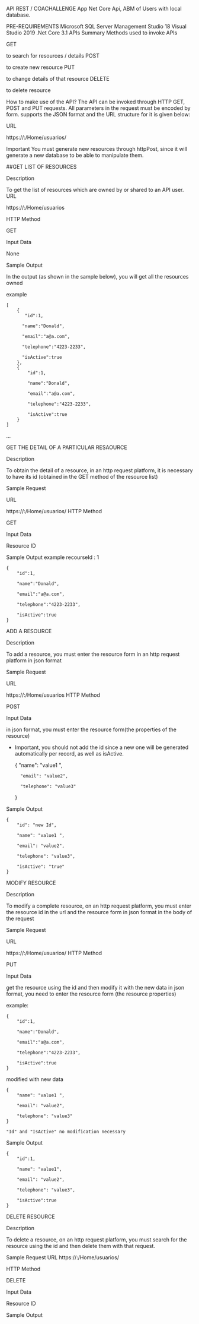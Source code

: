 
API REST / COACHALLENGE
App Net Core Api, ABM of Users with local database.

PRE-REQUIREMENTS
Microsoft SQL Server Management Studio 18
Visual Studio 2019 .Net Core 3.1
APIs Summary
Methods used to invoke APIs

GET

to search for resources / details 
POST

to create new resource
PUT

to change details of that resource 
DELETE

to delete resource 

How to make use of the API?
The API can be invoked through HTTP GET, POST and PUT requests. All parameters in the request must be encoded by form. 
supports the JSON format and the URL structure for it is given below:


URL

https://<Host-Name OR IP address>:<Port>/Home/usuarios/<Resource ID>


Important
You must generate new resources through httpPost, since it will generate a new database to be able to manipulate them.

##GET LIST OF RESOURCES

Description

To get the list of resources which are owned by or shared to an API user. 
URL

https://<Host-Name OR IP address>:<Port>/Home/usuarios

HTTP Method

GET

Input Data

None

Sample Output

In the output (as shown in the sample below), you will get all the resources owned

example
     

 	[
 	    {
 	       "id":1,
 	
 	      "name":"Donald",

	      "email":"a@a.com",

	      "telephone":"4223-2233",

	      "isActive":true
        },
        {
	        "id":1,
	
	        "name":"Donald",

	        "email":"a@a.com",

	        "telephone":"4223-2233",

	        "isActive":true
	    }
	]
  
...

GET THE DETAIL OF A PARTICULAR RESAOURCE

Description

To obtain the detail of a resource, in an http request platform, it is necessary to have its id (obtained in the GET method of the resource list) 

Sample Request 

URL

https://<Host-Name OR IP address>:<Port>/Home/usuarios/<Resource ID>
HTTP Method

GET

Input Data

Resource ID

Sample Output 
example recourseId : 1

 	{
 	    "id":1,
 	
 	    "name":"Donald",

	    "email":"a@a.com",

	    "telephone":"4223-2233",

	    "isActive":true
 	}
  

ADD A RESOURCE

Description

To add a resource, you must enter the resource form in an http request platform in json format 

Sample Request 

URL

https://<Host-Name OR IP address>:<Port>/Home/usuarios
HTTP Method

POST

Input Data

in json format, you must enter the resource form(the properties of the resource)
* Important, you should not add the id since a new one will be generated automatically per record, as well as isActive.



 	

	{
	    "name": "value1 ",
	
	    "email": "value2",

	    "telephone": "value3"
	    
	}
  

Sample Output 

	
    {
        "id": "new Id",
        
        "name": "value1 ",

	    "email": "value2",

	    "telephone": "value3",

	    "isActive": "true"
    }


MODIFY RESOURCE

Description

To modify a complete resource, on an http request platform, you must enter the resource id in the url and the resource form in json format in the body of the request 

Sample Request 

URL

https://<Host-Name OR IP address>:<Port>/Home/usuarios/<Resource ID>
HTTP Method

PUT

Input Data

get the resource using the id and then modify it with the new data in json format, you need to enter the resource form (the resource properties)

example:

 	{
 	    "id":1,
 	    
 	    "name":"Donald",

	    "email":"a@a.com",

	    "telephone":"4223-2233",

	    "isActive":true  
 	}


modified with new data


	{
	    "name": "value1 ",

	    "email": "value2",

	    "telephone": "value3"
	}
	
	"Id" and "IsActive" no modification necessary


Sample Output 


 	{
  	    "id":1,
  	    
 	    "name": "value1",

	    "email": "value2",

	    "telephone": "value3",

	    "isActive":true
 	}

DELETE RESOURCE

Description

To delete a resource, on an http request platform, you must search for the resource using the id and then delete them with that request. 

Sample Request 
URL
https://<Host-Name OR IP address>:<Port>/Home/usuarios/<Resource ID>

HTTP Method

DELETE

Input Data

Resource ID

Sample Output 